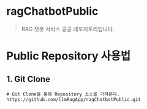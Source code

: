 # ragChatbotPublic
> RAG 챗봇 서비스 공공 레포지토리입니다.

# Public Repository 사용법
## 1. Git Clone
```
# Git Clone을 통해 Repository 소스를 가져온다.
https://github.com/llmRagApp/ragChatbotPublic.git
```
